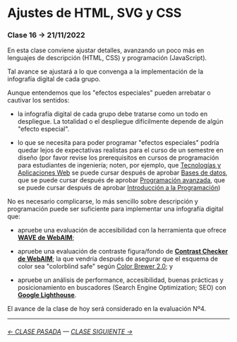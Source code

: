 # Ajustes de HTML, SVG y CSS

### Clase 16 → 21/11/2022

En esta clase conviene ajustar detalles, avanzando un poco más en lenguajes de descripción (HTML, CSS) y programación (JavaScript).

Tal avance se ajustará a lo que convenga a la implementación de la infografía digital de cada grupo.

Aunque entendemos que los "efectos especiales" pueden arrebatar o cautivar los sentidos: 

- la infografía digital de cada grupo debe tratarse como un todo en despliegue. La totalidad o el despliegue difícilmente depende de algún "efecto especial".

- lo que se necesita para poder programar "efectos especiales" podría quedar lejos de expectativas realistas para el curso de un semestre en diseño (por favor revise los prerequisitos en cursos de programación para estudiantes de ingeniería; noten, por ejemplo, que [Tecnologías y Aplicaciones Web](https://catalogo.uc.cl/index.php?tmpl=component&option=com_catalogo&view=requisitos&sigla=IIC2513) se puede cursar después de aprobar [Bases de datos](https://catalogo.uc.cl/index.php?tmpl=component&option=com_catalogo&view=requisitos&sigla=IIC2413), que se puede cursar después de aprobar [Programación avanzada](https://catalogo.uc.cl/index.php?tmpl=component&option=com_catalogo&view=requisitos&sigla=IIC2233), que se puede cursar después de aprobar [Introducción a la Programación](https://catalogo.uc.cl/index.php?tmpl=component&option=com_catalogo&view=requisitos&sigla=IIC1103))

No es necesario complicarse, lo más sencillo sobre descripción y programación puede ser suficiente para implementar una infografía digital que: 

- apruebe una evaluación de accesibilidad con la herramienta que ofrece **[WAVE de WebAIM](https://wave.webaim.org/)**;

- apruebe una evaluación de contraste figura/fondo de **[Contrast Checker de WebAIM](https://webaim.org/resources/contrastchecker/)**; la que vendría después de asegurar que el esquema de color sea "colorblind safe" según [Color Brewer 2.0](https://colorbrewer2.org/); y

- apruebe un análisis de performance, accesibilidad, buenas prácticas y posicionamiento en buscadores (Search Engine Optimization; SEO) con **[Google Lighthouse](https://blog.interdominios.com/google-lighthouse/)**.

El avance de la clase de hoy será considerado en la evaluación Nº4.

- - - - - - - - - - -

###### [← CLASE PASADA](https://github.com/profesorfaco/dno075-2022-2/tree/main/clase-15) — [CLASE SIGUIENTE →](https://github.com/profesorfaco/dno075-2022-2/tree/main/clase-17)
